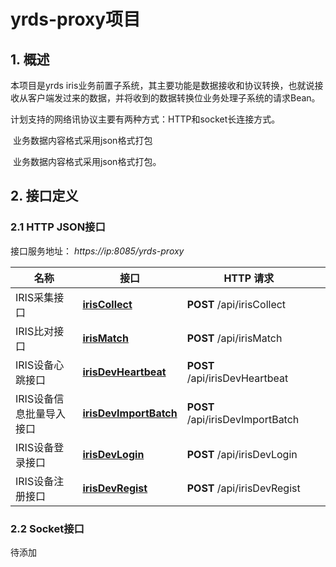 # yrds-proxy项目

## 1. 概述

本项目是yrds iris业务前置子系统，其主要功能是数据接收和协议转换，也就说接收从客户端发过来的数据，并将收到的数据转换位业务处理子系统的请求Bean。

计划支持的网络讯协议主要有两种方式：HTTP和socket长连接方式。

​        业务数据内容格式采用json格式打包

​	业务数据内容格式采用json格式打包。
## 2. 接口定义

### 2.1 HTTP JSON接口

接口服务地址： *https://ip:8085/yrds-proxy*

| 名称                     | 接口                                                         | HTTP 请求                        |      |
| ------------------------ | ------------------------------------------------------------ | -------------------------------- | ---- |
| IRIS采集接口             | [**irisCollect**](docs/IRISApi.md#irisCollect)               | **POST** /api/irisCollect        |      |
| IRIS比对接口             | [**irisMatch**](docs/IRISApi.md#irisMatch)                   | **POST** /api/irisMatch          |      |
| IRIS设备心跳接口         | [**irisDevHeartbeat**](docs/IRISDevApi.md#irisDevHeartbeat)  | **POST** /api/irisDevHeartbeat   |      |
| IRIS设备信息批量导入接口 | [**irisDevImportBatch**](docs/IRISDevApi.md#irisDevImportBatch) | **POST** /api/irisDevImportBatch |      |
| IRIS设备登录接口         | [**irisDevLogin**](docs/IRISDevApi.md#irisDevLogin)          | **POST** /api/irisDevLogin       |      |
| IRIS设备注册接口         | [**irisDevRegist**](docs/IRISDevApi.md#irisDevRegist)        | **POST** /api/irisDevRegist      |      |

### 2.2 Socket接口

待添加